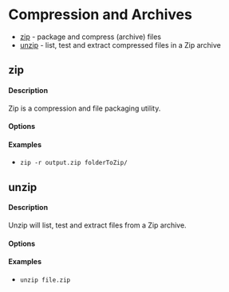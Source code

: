 # Compression and Archives

* [zip](#zip) - package and compress (archive) files
* [unzip](#unzip) - list, test and extract compressed files in a Zip archive

## zip

#### Description
Zip is a compression and file packaging utility.

#### Options

#### Examples
* `zip -r output.zip folderToZip/`

## unzip

#### Description
Unzip will list, test and extract files from a Zip archive.

#### Options

#### Examples
* `unzip file.zip`
